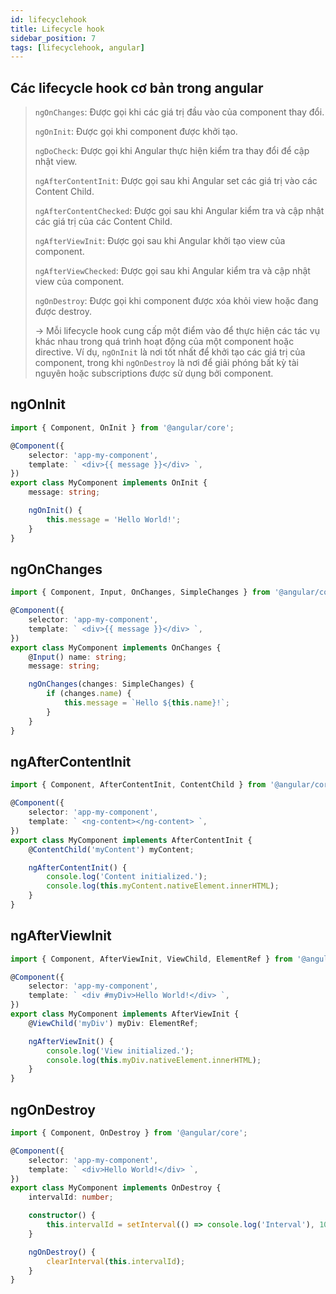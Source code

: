 ```yaml
---
id: lifecyclehook
title: Lifecycle hook
sidebar_position: 7
tags: [lifecyclehook, angular]
---
```


## Các lifecycle hook cơ bản trong angular

> `ngOnChanges`: Được gọi khi các giá trị đầu vào của component thay đổi.
>
> `ngOnInit`: Được gọi khi component được khởi tạo.
>
> `ngDoCheck`: Được gọi khi Angular thực hiện kiểm tra thay đổi để cập nhật view.
>
> `ngAfterContentInit`: Được gọi sau khi Angular set các giá trị vào các Content Child.
>
> `ngAfterContentChecked`: Được gọi sau khi Angular kiểm tra và cập nhật các giá trị của các Content Child.
>
> `ngAfterViewInit`: Được gọi sau khi Angular khởi tạo view của component.
>
> `ngAfterViewChecked`: Được gọi sau khi Angular kiểm tra và cập nhật view của component.
>
> `ngOnDestroy`: Được gọi khi component được xóa khỏi view hoặc đang được destroy.
>
> → Mỗi lifecycle hook cung cấp một điểm vào để thực hiện các tác vụ khác nhau trong quá trình hoạt động của một component hoặc directive. Ví dụ, `ngOnInit` là nơi tốt nhất để khởi tạo các giá trị của component, trong khi `ngOnDestroy` là nơi để giải phóng bất kỳ tài nguyên hoặc subscriptions được sử dụng bởi component.

## ngOnInit

```typescript
import { Component, OnInit } from '@angular/core';

@Component({
    selector: 'app-my-component',
    template: ` <div>{{ message }}</div> `,
})
export class MyComponent implements OnInit {
    message: string;

    ngOnInit() {
        this.message = 'Hello World!';
    }
}
```

## ngOnChanges

```typescript
import { Component, Input, OnChanges, SimpleChanges } from '@angular/core';

@Component({
    selector: 'app-my-component',
    template: ` <div>{{ message }}</div> `,
})
export class MyComponent implements OnChanges {
    @Input() name: string;
    message: string;

    ngOnChanges(changes: SimpleChanges) {
        if (changes.name) {
            this.message = `Hello ${this.name}!`;
        }
    }
}
```

## ngAfterContentInit

```typescript
import { Component, AfterContentInit, ContentChild } from '@angular/core';

@Component({
    selector: 'app-my-component',
    template: ` <ng-content></ng-content> `,
})
export class MyComponent implements AfterContentInit {
    @ContentChild('myContent') myContent;

    ngAfterContentInit() {
        console.log('Content initialized.');
        console.log(this.myContent.nativeElement.innerHTML);
    }
}
```

## ngAfterViewInit

```typescript
import { Component, AfterViewInit, ViewChild, ElementRef } from '@angular/core';

@Component({
    selector: 'app-my-component',
    template: ` <div #myDiv>Hello World!</div> `,
})
export class MyComponent implements AfterViewInit {
    @ViewChild('myDiv') myDiv: ElementRef;

    ngAfterViewInit() {
        console.log('View initialized.');
        console.log(this.myDiv.nativeElement.innerHTML);
    }
}
```

## ngOnDestroy

```typescript
import { Component, OnDestroy } from '@angular/core';

@Component({
    selector: 'app-my-component',
    template: ` <div>Hello World!</div> `,
})
export class MyComponent implements OnDestroy {
    intervalId: number;

    constructor() {
        this.intervalId = setInterval(() => console.log('Interval'), 1000);
    }

    ngOnDestroy() {
        clearInterval(this.intervalId);
    }
}
```
